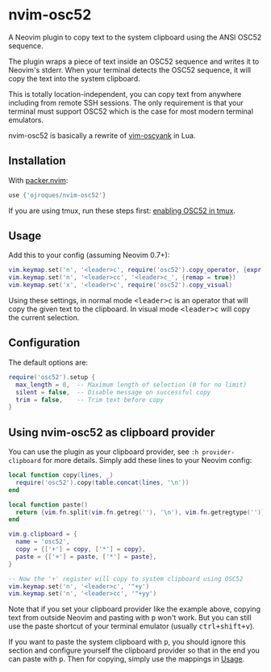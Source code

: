 # nvim-osc52

A Neovim plugin to copy text to the system clipboard using the ANSI OSC52
sequence.

The plugin wraps a piece of text inside an OSC52 sequence and writes it to
Neovim's stderr. When your terminal detects the OSC52 sequence, it will copy the
text into the system clipboard.

This is totally location-independent, you can copy text from anywhere including
from remote SSH sessions. The only requirement is that your terminal must
support OSC52 which is the case for most modern terminal emulators.

nvim-osc52 is basically a rewrite of
[vim-oscyank](https://github.com/ojroques/vim-oscyank) in Lua.

## Installation
With [packer.nvim](https://github.com/wbthomason/packer.nvim):
```lua
use {'ojroques/nvim-osc52'}
```

If you are using tmux, run these steps first: [enabling OSC52 in
tmux](https://github.com/tmux/tmux/wiki/Clipboard#quick-summary).

## Usage
Add this to your config (assuming Neovim 0.7+):
```lua
vim.keymap.set('n', '<leader>c', require('osc52').copy_operator, {expr = true})
vim.keymap.set('n', '<leader>cc', '<leader>c_', {remap = true})
vim.keymap.set('x', '<leader>c', require('osc52').copy_visual)
```

Using these settings, in normal mode <kbd>\<leader\>c</kbd> is an operator that
will copy the given text to the clipboard. In visual mode <kbd>\<leader\>c</kbd>
will copy the current selection.

## Configuration
The default options are:
```lua
require('osc52').setup {
  max_length = 0,  -- Maximum length of selection (0 for no limit)
  silent = false,  -- Disable message on successful copy
  trim = false,    -- Trim text before copy
}
```

## Using nvim-osc52 as clipboard provider
You can use the plugin as your clipboard provider, see `:h provider-clipboard`
for more details. Simply add these lines to your Neovim config:
```lua
local function copy(lines, _)
  require('osc52').copy(table.concat(lines, '\n'))
end

local function paste()
  return {vim.fn.split(vim.fn.getreg(''), '\n'), vim.fn.getregtype('')}
end

vim.g.clipboard = {
  name = 'osc52',
  copy = {['+'] = copy, ['*'] = copy},
  paste = {['+'] = paste, ['*'] = paste},
}

-- Now the '+' register will copy to system clipboard using OSC52
vim.keymap.set('n', '<leader>c', '"+y')
vim.keymap.set('n', '<leader>cc', '"+yy')
```

Note that if you set your clipboard provider like the example above, copying
text from outside Neovim and pasting with <kbd>p</kbd> won't work. But you can
still use the paste shortcut of your terminal emulator (usually
<kbd>ctrl+shift+v</kbd>).

If you want to paste the system clipboard with <kbd>p</kbd>, you should ignore
this section and configure yourself the clipboard provider so that in the end
you can paste with <kbd>p</kbd>. Then for copying, simply use the mappings in
[Usage](#usage).
